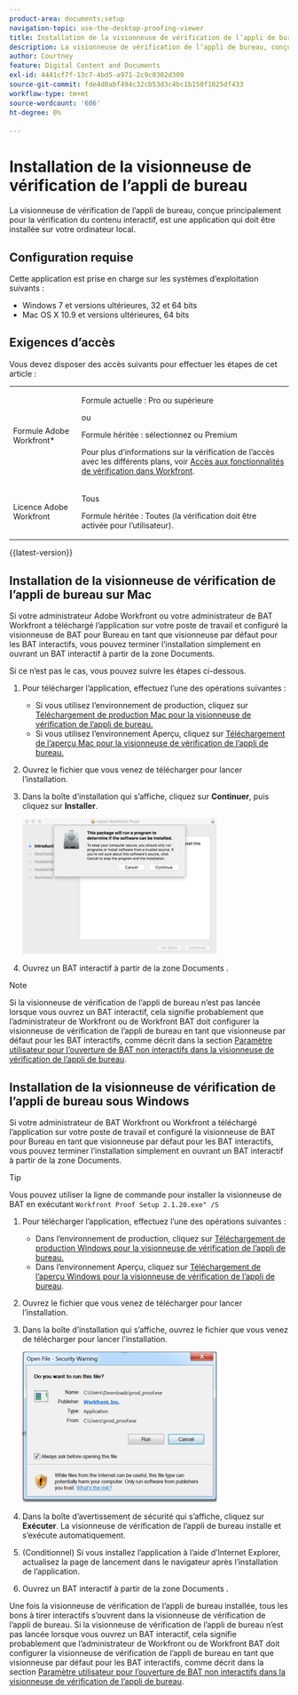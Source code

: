 ```yaml
---
product-area: documents;setup
navigation-topic: use-the-desktop-proofing-viewer
title: Installation de la visionneuse de vérification de l’appli de bureau
description: La visionneuse de vérification de l’appli de bureau, conçue principalement pour la vérification du contenu interactif, est une application qui doit être installée sur votre ordinateur local.
author: Courtney
feature: Digital Content and Documents
exl-id: 4441cf7f-13c7-4bd5-a971-2c9c0302d309
source-git-commit: fde4d0abf494c32cb53d3c4bc1b150f1825df433
workflow-type: tm+mt
source-wordcount: '606'
ht-degree: 0%

---
```


# Installation de la visionneuse de vérification de l’appli de bureau

La visionneuse de vérification de l’appli de bureau, conçue principalement pour la vérification du contenu interactif, est une application qui doit être installée sur votre ordinateur local.

## Configuration requise

Cette application est prise en charge sur les systèmes d’exploitation suivants :

* Windows 7 et versions ultérieures, 32 et 64 bits
* Mac OS X 10.9 et versions ultérieures, 64 bits

## Exigences d’accès

Vous devez disposer des accès suivants pour effectuer les étapes de cet article :

<table style="table-layout:auto"> 
 <col> 
 <col> 
 <tbody> 
  <tr> 
   <td role="rowheader">Formule Adobe Workfront*</td> 
   <td> <p>Formule actuelle : Pro ou supérieure</p> <p>ou</p> <p>Formule héritée : sélectionnez ou Premium</p> <p>Pour plus d’informations sur la vérification de l’accès avec les différents plans, voir <a href="/help/quicksilver/administration-and-setup/manage-workfront/configure-proofing/access-to-proofing-functionality.md" class="MCXref xref">Accès aux fonctionnalités de vérification dans Workfront</a>.</p> </td> 
  </tr> 
  <tr> 
   <td role="rowheader">Licence Adobe Workfront</td> 
   <td> <p>Tous</p> <p>Formule héritée : Toutes (la vérification doit être activée pour l’utilisateur).</p> </td> 
  </tr> 
 </tbody> 
</table>

{{latest-version}}

## Installation de la visionneuse de vérification de l’appli de bureau sur Mac

Si votre administrateur Adobe Workfront ou votre administrateur de BAT Workfront a téléchargé l’application sur votre poste de travail et configuré la visionneuse de BAT pour Bureau en tant que visionneuse par défaut pour les BAT interactifs, vous pouvez terminer l’installation simplement en ouvrant un BAT interactif à partir de la zone Documents.

Si ce n’est pas le cas, vous pouvez suivre les étapes ci-dessous.

1. Pour télécharger l’application, effectuez l’une des opérations suivantes :

   * Si vous utilisez l’environnement de production, cliquez sur [Téléchargement de production Mac pour la visionneuse de vérification de l’appli de bureau.](https://assets.proofhq.com/nativeviewer/desktop_viewer/Workfront+Proof-2.1.26.pkg)
   * Si vous utilisez l’environnement Aperçu, cliquez sur [Téléchargement de l’aperçu Mac pour la visionneuse de vérification de l’appli de bureau.](https://assets.preview.proofhq.com/nativeviewer/desktop_viewer/Workfront+Proof+Preview-2.1.26.pkg)

1. Ouvrez le fichier que vous venez de télécharger pour lancer l’installation.
1. Dans la boîte d’installation qui s’affiche, cliquez sur **Continuer**, puis cliquez sur **Installer**.

   ![00000776.png](assets/00000776-350x244.png)

1. Ouvrez un BAT interactif à partir de la zone Documents .

>[!NOTE]
>
>Si la visionneuse de vérification de l’appli de bureau n’est pas lancée lorsque vous ouvrez un BAT interactif, cela signifie probablement que l’administrateur de Workfront ou de Workfront BAT doit configurer la visionneuse de vérification de l’appli de bureau en tant que visionneuse par défaut pour les BAT interactifs, comme décrit dans la section [Paramètre utilisateur pour l’ouverture de BAT non interactifs dans la visionneuse de vérification de l’appli de bureau](../../../workfront-proof/wp-work-proofsfiles/review-proofs-dpv/destop-proofing-viewer.md#user-setting-for-launching-non-interactive-proofs).

## Installation de la visionneuse de vérification de l’appli de bureau sous Windows

Si votre administrateur de BAT Workfront ou Workfront a téléchargé l’application sur votre poste de travail et configuré la visionneuse de BAT pour Bureau en tant que visionneuse par défaut pour les BAT interactifs, vous pouvez terminer l’installation simplement en ouvrant un BAT interactif à partir de la zone Documents.

>[!TIP]
>
>Vous pouvez utiliser la ligne de commande pour installer la visionneuse de BAT en exécutant `Workfront Proof Setup 2.1.20.exe" /S`

1. Pour télécharger l’application, effectuez l’une des opérations suivantes :

   * Dans l’environnement de production, cliquez sur [Téléchargement de production Windows pour la visionneuse de vérification de l’appli de bureau.](https://assets.proofhq.com/nativeviewer/desktop_viewer/Workfront+Proof+Setup+2.1.26.exe)
   * Dans l’environnement Aperçu, cliquez sur [Téléchargement de l’aperçu Windows pour la visionneuse de vérification de l’appli de bureau](https://assets.preview.proofhq.com/nativeviewer/desktop_viewer/Workfront+Proof+Preview+Setup+2.1.26.exe).

1. Ouvrez le fichier que vous venez de télécharger pour lancer l’installation.
1. Dans la boîte d’installation qui s’affiche, ouvrez le fichier que vous venez de télécharger pour lancer l’installation.

   ![Screen_Shot_2018-05-02_at_10.56.55_AM.png](assets/screen-shot-2018-05-02-at-10.56.55-am-350x271.png)

1. Dans la boîte d’avertissement de sécurité qui s’affiche, cliquez sur **Exécuter**. La visionneuse de vérification de l’appli de bureau installe et s’exécute automatiquement.
1. (Conditionnel) Si vous installez l’application à l’aide d’Internet Explorer, actualisez la page de lancement dans le navigateur après l’installation de l’application.
1. Ouvrez un BAT interactif à partir de la zone Documents .

Une fois la visionneuse de vérification de l’appli de bureau installée, tous les bons à tirer interactifs s’ouvrent dans la visionneuse de vérification de l’appli de bureau. Si la visionneuse de vérification de l’appli de bureau n’est pas lancée lorsque vous ouvrez un BAT interactif, cela signifie probablement que l’administrateur de Workfront ou de Workfront BAT doit configurer la visionneuse de vérification de l’appli de bureau en tant que visionneuse par défaut pour les BAT interactifs, comme décrit dans la section [Paramètre utilisateur pour l’ouverture de BAT non interactifs dans la visionneuse de vérification de l’appli de bureau](../../../workfront-proof/wp-work-proofsfiles/review-proofs-dpv/destop-proofing-viewer.md#user-setting-for-launching-non-interactive-proofs).
